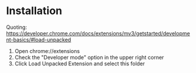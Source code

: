 # Installation

Quoting: https://developer.chrome.com/docs/extensions/mv3/getstarted/development-basics/#load-unpacked

1. Open chrome://extensions
1. Check the "Developer mode" option in the upper right corner
1. Click Load Unpacked Extension and select this folder

